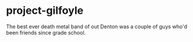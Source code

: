 # project-gilfoyle
The best ever death metal band of out Denton was a couple of guys who'd been friends since grade school.
